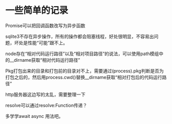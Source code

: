 # 一些简单的记录

Promise可以把回调函数改写为异步函数

sqlite3不存在异步操作，所有的操作都会阻塞线程，好处很明显，不容易出问题，坏处是性能“可能”跟不上。

node存在“相对代码运行路径”以及“相对项目路径”的说法，可以使用path模组中的__dirname获取“相对代码运行路径”

Pkg打包出来的目录和打包前的目录对不上，需要通过(<any>process).pkg判断是否为打包之后的，然后用process.cwd()替换__dirname获取“相对打包后的代码运行路径”

http服务器这边写的太乱，需要整理一下

resolve可以通过resolve:Function传递？

多学学await async 用法吧。
